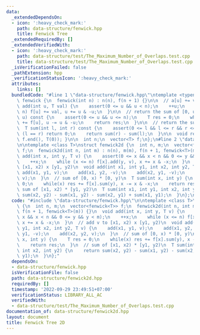 ```yaml
---
data:
  _extendedDependsOn:
  - icon: ':heavy_check_mark:'
    path: data-structure/fenwick.hpp
    title: Fenwick Tree
  _extendedRequiredBy: []
  _extendedVerifiedWith:
  - icon: ':heavy_check_mark:'
    path: data-structure/test/The_Maximum_Number_of_Overlaps.test.cpp
    title: data-structure/test/The_Maximum_Number_of_Overlaps.test.cpp
  _isVerificationFailed: false
  _pathExtension: hpp
  _verificationStatusIcon: ':heavy_check_mark:'
  attributes:
    links: []
  bundledCode: "#line 1 \"data-structure/fenwick.hpp\"\ntemplate <typename T>\nstruct\
    \ fenwick {\n  fenwick(int n) : n(n), f(n + 1) {}\n\n  // a[u] += val\n  void\
    \ add(int u, T val) {\n    assert(0 <= u && u < n);\n    ++u;\n    while (u <=\
    \ n) f[u] += val, u += u & -u;\n  }\n\n  // return the sum of [0, u)\n  T sum(int\
    \ u) const {\n    assert(0 <= u && u <= n);\n    T res = 0;\n    while (u) res\
    \ += f[u], u -= u & -u;\n    return res;\n  }\n\n  // return the sum of [l, r)\n\
    \  T sum(int l, int r) const {\n    assert(0 <= l && l <= r && r <= n);\n    if\
    \ (l == r) return 0;\n    return sum(r) - sum(l);\n  }\n\n  void reset() { fill(f.begin(),\
    \ f.end(), T(0)); }\n\n  int n;\n  vector<T> f;\n};\n#line 2 \"data-structure/fenwick2d.hpp\"\
    \n\ntemplate <class T>\nstruct fenwick2d {\n  int n, m;\n  vector<fenwick<T>>\
    \ f;\n  fenwick2d(int n, int m) : n(n), m(m), f(n + 1, fenwick<T>(m)) {}\n  void\
    \ add(int x, int y, T v) {\n    assert(0 <= x && x < n && 0 <= y && y < m);\n\
    \    ++x;\n    while (x <= n) f[x].add(y, v), x += x & -x;\n  }\n  // add v to\
    \ [x1, x2) x [y1, y2)\n  void add(int x1, int y1, int x2, int y2, T v) {\n   \
    \ add(x1, y1, v);\n    add(x1, y2, -v);\n    add(x2, y1, -v);\n    add(x2, y2,\
    \ v);\n  }\n  // sum of [0, x) * [0, y)\n  T sum(int x, int y) {\n    T res =\
    \ 0;\n    while(x) res += f[x].sum(y), x -= x & -x;\n    return res;\n  }\n  //\
    \ sum of [x1, x2) * [y1, y2)\n  T sum(int x1, int y1, int x2, int y2) {\n    return\
    \ sum(x2, y2) - sum(x1, y2) - sum(x2, y1) + sum(x1, y1);\n  }\n};\n"
  code: "#include \"data-structure/fenwick.hpp\"\n\ntemplate <class T>\nstruct fenwick2d\
    \ {\n  int n, m;\n  vector<fenwick<T>> f;\n  fenwick2d(int n, int m) : n(n), m(m),\
    \ f(n + 1, fenwick<T>(m)) {}\n  void add(int x, int y, T v) {\n    assert(0 <=\
    \ x && x < n && 0 <= y && y < m);\n    ++x;\n    while (x <= n) f[x].add(y, v),\
    \ x += x & -x;\n  }\n  // add v to [x1, x2) x [y1, y2)\n  void add(int x1, int\
    \ y1, int x2, int y2, T v) {\n    add(x1, y1, v);\n    add(x1, y2, -v);\n    add(x2,\
    \ y1, -v);\n    add(x2, y2, v);\n  }\n  // sum of [0, x) * [0, y)\n  T sum(int\
    \ x, int y) {\n    T res = 0;\n    while(x) res += f[x].sum(y), x -= x & -x;\n\
    \    return res;\n  }\n  // sum of [x1, x2) * [y1, y2)\n  T sum(int x1, int y1,\
    \ int x2, int y2) {\n    return sum(x2, y2) - sum(x1, y2) - sum(x2, y1) + sum(x1,\
    \ y1);\n  }\n};"
  dependsOn:
  - data-structure/fenwick.hpp
  isVerificationFile: false
  path: data-structure/fenwick2d.hpp
  requiredBy: []
  timestamp: '2022-09-29 23:49:51+07:00'
  verificationStatus: LIBRARY_ALL_AC
  verifiedWith:
  - data-structure/test/The_Maximum_Number_of_Overlaps.test.cpp
documentation_of: data-structure/fenwick2d.hpp
layout: document
title: Fenwick Tree 2D
---
```

